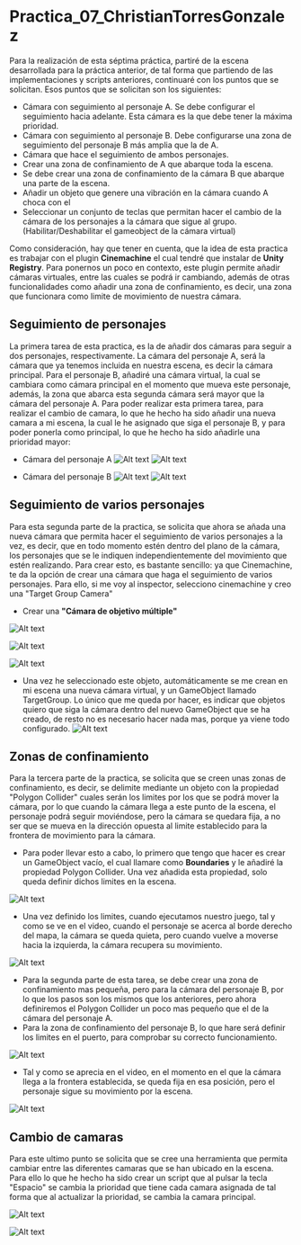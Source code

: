 # Practica_07_ChristianTorresGonzalez

Para la realización de esta séptima práctica, partiré de la escena desarrollada para la práctica anterior, de tal forma que partiendo de las implementaciones y scripts anteriores, continuaré con los puntos que se solicitan. Esos puntos que se solicitan son los siguientes:
-   Cámara con seguimiento al personaje A. Se debe configurar el seguimiento hacia adelante. Esta cámara es la que debe tener la máxima prioridad.
-   Cámara con seguimiento al personaje B. Debe configurarse una zona de seguimiento del personaje B más amplia que la de A.
-   Cámara que hace el seguimiento de ambos personajes.
-   Crear una zona de confinamiento de A que abarque toda la escena.
-   Se debe crear una zona de confinamiento de la cámara B que abarque una parte de la escena.
-   Añadir un objeto que genere una vibración en la cámara cuando A choca con el
-   Seleccionar un conjunto de teclas que permitan hacer el cambio de la cámara de los personajes a la cámara que sigue al grupo. (Habilitar/Deshabilitar el gameobject de la cámara virtual)

Como consideración, hay que tener en cuenta, que la idea de esta practica es trabajar con el plugin **Cinemachine**  el cual tendré que instalar de **Unity Registry**. Para ponernos un poco en contexto, este plugin permite añadir cámaras virtuales, entre las cuales se podrá ir cambiando, además de otras funcionalidades como añadir una zona de confinamiento, es decir, una zona que funcionara como limite de movimiento de nuestra cámara.
 

## Seguimiento de personajes
La primera tarea de esta practica, es la de añadir dos cámaras para seguir a dos personajes, respectivamente. La cámara del personaje A, será la cámara que ya tenemos incluida en nuestra escena, es decir la cámara principal. Para el personaje B, añadiré una cámara virtual, la cual se cambiara como cámara principal en el momento que mueva este personaje, además, la zona que abarca esta segunda cámara será mayor que la cámara del personaje A. Para poder realizar esta primera tarea, para realizar el cambio de camara, lo que he hecho ha sido añadir una nueva camara a mi escena, la cual le he asignado que siga el personaje B, y para poder ponerla como principal, lo que he hecho ha sido añadirle una prioridad mayor:

- Cámara del personaje A
  ![Alt text](/img/camaraA.png)
  ![Alt text](/img/camaraA.gif)
  
- Cámara del personaje B
  ![Alt text](/img/camaraB.png)
  ![Alt text](/img/camaraB.gif)

## Seguimiento de varios personajes
Para esta segunda parte de la practica, se solicita que ahora se añada una nueva cámara que permita hacer el seguimiento de varios personajes a la vez, es decir, que en todo momento estén dentro del plano de la cámara, los personajes que se le indiquen independientemente del movimiento que estén realizando. Para crear esto, es bastante sencillo: ya que Cinemachine, te da la opción de crear una cámara que haga el seguimiento de varios personajes. Para ello, si me voy al inspector, selecciono cinemachine y creo una "Target Group Camera"

- Crear una **"Cámara de objetivo múltiple"**

![Alt text](/img/target1.png)

![Alt text](/img/target2.png)

![Alt text](/img/target3.png)

- Una vez he seleccionado este objeto, automáticamente se me crean en mi escena una nueva cámara virtual, y un GameObject llamado TargetGroup. Lo único que me queda por hacer, es indicar que objetos quiero que siga la cámara dentro del nuevo GameObject que se ha creado, de resto no es necesario hacer nada mas, porque ya viene todo configurado.
![Alt text](/img/target.gif)



## Zonas de confinamiento
Para la tercera parte de la practica, se solicita que se creen unas zonas de confinamiento, es decir, se delimite mediante un objeto con la propiedad "Polygon Collider" cuales serán los limites por los que se podrá mover la cámara, por lo que cuando la cámara llega a este punto de la escena, el personaje podrá seguir moviéndose, pero la cámara se quedara fija, a no ser que se mueva en la dirección opuesta al limite establecido para la frontera de movimiento para la cámara. 
- Para poder llevar esto a cabo, lo primero que tengo que hacer es crear un GameObject vacío, el cual llamare como **Boundaries** y le añadiré la propiedad Polygon Collider. Una vez añadida esta propiedad, solo queda definir dichos limites en la escena.

![Alt text](/img/fronteraA.png)

- Una vez definido los limites, cuando ejecutamos nuestro juego, tal y como se ve en el video, cuando el personaje se acerca al borde derecho del mapa, la cámara se queda quieta, pero cuando vuelve a moverse hacia la izquierda, la cámara recupera su movimiento.

![Alt text](/img/fronteraA.gif)

- Para la segunda parte de esta tarea, se debe crear una zona de confinamiento mas pequeña, pero para la cámara del personaje B, por lo que los pasos son los mismos que los anteriores, pero ahora definiremos el Polygon Collider un poco mas pequeño que el de la cámara del personaje A.
- Para la zona de confinamiento del personaje B, lo que hare será definir los limites en el puerto, para comprobar su correcto funcionamiento.

![Alt text](/img/fronteraB.png)

- Tal y como se aprecia en el video, en el momento en el que la cámara llega a la frontera establecida, se queda fija en esa posición, pero el personaje sigue su movimiento por la escena.

![Alt text](/img/fronteraB.gif)

## Cambio de camaras
Para este ultimo punto se solicita que se cree una herramienta que permita cambiar entre las diferentes camaras que se han ubicado en la escena. Para ello lo que he hecho ha sido crear un script que al pulsar la tecla "Espacio" se cambia la prioridad que tiene cada camara asignada de tal forma que al actualizar la prioridad, se cambia la camara principal.

![Alt text](/img/camara.png)

![Alt text](/img/camara.gif)
